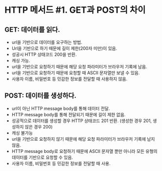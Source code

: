 # HTTP 메서드 #1. GET과 POST의 차이

## GET: 데이터를 읽다.

- url을 기반으로 데이터를 요구하는 방법.
- Url을 기반으로 하기 때문에 길이 제한(200자 미만)이 있음.
- 성공시 HTTP 상태코드 200을 반환.
- 캐싱 가능.
- url을 기반으로 요청하기 때문에 해당 요청 파라미터가 브라우저 기록에 남음.
- url을 기반으로 요청하기 때문에 요청할 때 ASCII 문자열만 보낼 수 있음.
- 사용자 이름, 비밀번호 등 민감한 정보를 전달할 때 사용하지 않음.

## POST: 데이터를 생성하다.

- url이 아닌 HTTP message body를 통해 데이터 전달.
- HTTP message body를 통해 전달되기 때문에 길이 제한 없음.
- 성공적으로 데이터를 생성할 경우 HTTP 상태코드 201 반환. (생성한 경우 201, 생성하지 않은 경우 200)
- 캐싱 불가능
- url을 기반으로 요청하지 않기 때문에 해당 요청 파라미터가 브라우저 기록에 남지 않음.
- HTTP message body로 요청하기 때문에 ASCII 문자열 뿐만 아니라 모든 유형의 데이터를 기반으로 요청할 수 있음.
- 사용자 이름, 비밀번호 등 민감한 정보를 전달할 때 사용.
